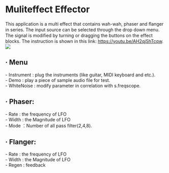 <h1>Muliteffect Effector</h1>
<p1>This application is a multi effect that contains wah-wah, phaser and ﬂanger in series. The input source can be selected through the drop down menu. The signal is modiﬁed by turning or dragging the buttons on the effect blocks. The instruction is shown in this link: <a href="https://youtu.be/AH2qjShTcqw">https://youtu.be/AH2qjShTcqw</a>.</p1>
<img src=https://user-images.githubusercontent.com/118919012/233497223-4ad25d5d-13a9-4a43-8711-0ee329fc28ab.png>
<h2>· Menu</h2>
<div>- Instrument : plug the instruments (like guitar, MIDI keyboard and etc.).</div>
<div>- Demo : play a piece of sample audio file for test. </div>
<div>- WhiteNoise : modify parameter in correlation with s.freqscope.</div>

<h2>· Phaser:</h2>
<div>- Rate : the frequency of LFO</div>
<div>- Width : the Magnitude of LFO</div>
<div>- Mode ：Number of all pass filter(2,4,8).</div>

<h2>· Flanger:</h2>
<div>- Rate : the frequency of LFO</div>
<div>- Width : the Magnitude of LFO</div>
<div>- Regen : feedback</div>

